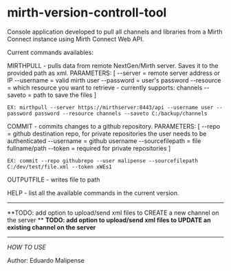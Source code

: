# mirth-version-controll-tool

Console application developed to pull all channels and libraries from a Mirth Connect instance using
Mirth Connect Web API.

Current commands availables:

MIRTHPULL - pulls data from remote NextGen/Mirth server. Saves it to the provided path as xml.
	PARAMETERS: [
		--server = remote server address or IP
		--username = valid mirth user
		--password = user's password
		--resource = which resource you want to retrieve - currently supports: channels
		--saveto = path to save the files
	]	

	EX: mirthpull --server https://mirthserver:8443/api --username user --password password --resource channels --saveto C:/backup/channels

COMMIT - commits changes to a github repository.
	PARAMETERS: [
		--repo = github destination repo, for private repositories the user needs to be authenticated
		--username = github username
		--sourcefilepath = file fullname/path
		--token = required for private repositories
	]

	EX: commit --repo githubrepo --user malipense --sourcefilepath C:/dev/test/file.xml	--token xWEs1

OUTPUTFILE - writes file to path

HELP - list all the available commands in the current version.

*****************************************************************************************
**TODO: add option to upload/send xml files to CREATE a new channel on the server	   **
**TODO: add option to upload/send xml files to UPDATE an existing channel on the server**
*****************************************************************************************

*HOW TO USE*

Author: Eduardo Malipense